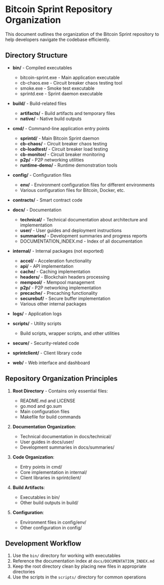 # Bitcoin Sprint Repository Organization

This document outlines the organization of the Bitcoin Sprint repository to help developers navigate the codebase efficiently.

## Directory Structure

- **bin/** - Compiled executables
  - bitcoin-sprint.exe - Main application executable
  - cb-chaos.exe - Circuit breaker chaos testing tool
  - smoke.exe - Smoke test executable
  - sprintd.exe - Sprint daemon executable

- **build/** - Build-related files
  - **artifacts/** - Build artifacts and temporary files
  - **native/** - Native build outputs

- **cmd/** - Command-line application entry points
  - **sprintd/** - Main Bitcoin Sprint daemon
  - **cb-chaos/** - Circuit breaker chaos testing
  - **cb-loadtest/** - Circuit breaker load testing
  - **cb-monitor/** - Circuit breaker monitoring
  - **p2p/** - P2P networking utilities
  - **runtime-demo/** - Runtime demonstration tools

- **config/** - Configuration files
  - **env/** - Environment configuration files for different environments
  - Various configuration files for Bitcoin, Docker, etc.

- **contracts/** - Smart contract code

- **docs/** - Documentation
  - **technical/** - Technical documentation about architecture and implementation
  - **user/** - User guides and deployment instructions
  - **summaries/** - Development summaries and progress reports
  - DOCUMENTATION_INDEX.md - Index of all documentation

- **internal/** - Internal packages (not exported)
  - **accel/** - Acceleration functionality
  - **api/** - API implementation
  - **cache/** - Caching implementation
  - **headers/** - Blockchain headers processing
  - **mempool/** - Mempool management
  - **p2p/** - P2P networking implementation
  - **precache/** - Precaching functionality
  - **securebuf/** - Secure buffer implementation
  - Various other internal packages

- **logs/** - Application logs

- **scripts/** - Utility scripts
  - Build scripts, wrapper scripts, and other utilities

- **secure/** - Security-related code

- **sprintclient/** - Client library code

- **web/** - Web interface and dashboard

## Repository Organization Principles

1. **Root Directory** - Contains only essential files:
   - README.md and LICENSE
   - go.mod and go.sum
   - Main configuration files
   - Makefile for build commands

2. **Documentation Organization**:
   - Technical documentation in docs/technical/
   - User guides in docs/user/
   - Development summaries in docs/summaries/

3. **Code Organization**:
   - Entry points in cmd/
   - Core implementation in internal/
   - Client libraries in sprintclient/

4. **Build Artifacts**:
   - Executables in bin/
   - Other build outputs in build/

5. **Configuration**:
   - Environment files in config/env/
   - Other configuration in config/

## Development Workflow

1. Use the `bin/` directory for working with executables
2. Reference the documentation index at `docs/DOCUMENTATION_INDEX.md`
3. Keep the root directory clean by placing new files in appropriate directories
4. Use the scripts in the `scripts/` directory for common operations

